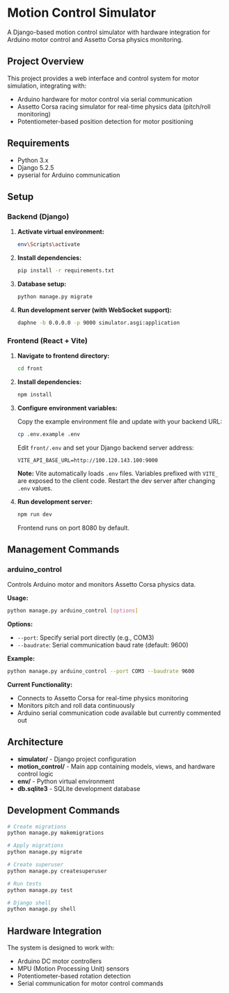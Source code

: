 # Motion Control Simulator

A Django-based motion control simulator with hardware integration for Arduino motor control and Assetto Corsa physics monitoring.

## Project Overview

This project provides a web interface and control system for motor simulation, integrating with:
- Arduino hardware for motor control via serial communication
- Assetto Corsa racing simulator for real-time physics data (pitch/roll monitoring)
- Potentiometer-based position detection for motor positioning

## Requirements

- Python 3.x
- Django 5.2.5
- pyserial for Arduino communication

## Setup

### Backend (Django)

1. **Activate virtual environment:**
   ```bash
   env\Scripts\activate
   ```

2. **Install dependencies:**
   ```bash
   pip install -r requirements.txt
   ```

3. **Database setup:**
   ```bash
   python manage.py migrate
   ```

4. **Run development server (with WebSocket support):**
   ```bash
   daphne -b 0.0.0.0 -p 9000 simulator.asgi:application
   ```

### Frontend (React + Vite)

1. **Navigate to frontend directory:**
   ```bash
   cd front
   ```

2. **Install dependencies:**
   ```bash
   npm install
   ```

3. **Configure environment variables:**

   Copy the example environment file and update with your backend URL:
   ```bash
   cp .env.example .env
   ```

   Edit `front/.env` and set your Django backend server address:
   ```env
   VITE_API_BASE_URL=http://100.120.143.100:9000
   ```

   **Note:** Vite automatically loads `.env` files. Variables prefixed with `VITE_` are exposed to the client code. Restart the dev server after changing `.env` values.

4. **Run development server:**
   ```bash
   npm run dev
   ```

   Frontend runs on port 8080 by default.

## Management Commands

### arduino_control

Controls Arduino motor and monitors Assetto Corsa physics data.

**Usage:**
```bash
python manage.py arduino_control [options]
```

**Options:**
- `--port`: Specify serial port directly (e.g., COM3)
- `--baudrate`: Serial communication baud rate (default: 9600)

**Example:**
```bash
python manage.py arduino_control --port COM3 --baudrate 9600
```

**Current Functionality:**
- Connects to Assetto Corsa for real-time physics monitoring
- Monitors pitch and roll data continuously
- Arduino serial communication code available but currently commented out

## Architecture

- **simulator/** - Django project configuration
- **motion_control/** - Main app containing models, views, and hardware control logic
- **env/** - Python virtual environment
- **db.sqlite3** - SQLite development database

## Development Commands

```bash
# Create migrations
python manage.py makemigrations

# Apply migrations  
python manage.py migrate

# Create superuser
python manage.py createsuperuser

# Run tests
python manage.py test

# Django shell
python manage.py shell
```

## Hardware Integration

The system is designed to work with:
- Arduino DC motor controllers
- MPU (Motion Processing Unit) sensors
- Potentiometer-based rotation detection
- Serial communication for motor control commands